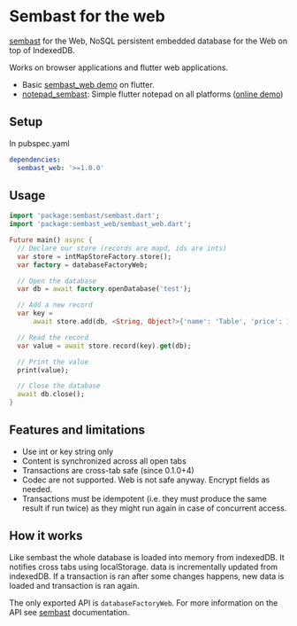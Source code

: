 # Sembast for the web

[sembast](https://pub.dev/packages/sembast) for the Web, NoSQL persistent embedded database for the Web on top of IndexedDB.

Works on browser applications and flutter web applications. 

* Basic [sembast_web demo](https://github.com/alextekartik/flutter_app_example/tree/master/demo_sembast) on flutter.
* [notepad_sembast](https://github.com/alextekartik/flutter_app_example/tree/master/notepad_sembast): Simple flutter notepad on all platforms
  ([online demo](https://alextekartik.github.io/flutter_app_example/notepad_sembast/))

## Setup

In pubspec.yaml

```yaml
dependencies:
  sembast_web: '>=1.0.0'
```

## Usage

```dart
import 'package:sembast/sembast.dart';
import 'package:sembast_web/sembast_web.dart';

Future main() async {
  // Declare our store (records are mapd, ids are ints)
  var store = intMapStoreFactory.store();
  var factory = databaseFactoryWeb;

  // Open the database
  var db = await factory.openDatabase('test');

  // Add a new record
  var key =
      await store.add(db, <String, Object?>{'name': 'Table', 'price': 15});

  // Read the record
  var value = await store.record(key).get(db);

  // Print the value
  print(value);

  // Close the database
  await db.close();
}
```

## Features and limitations

* Use int or key string only
* Content is synchronized across all open tabs
* Transactions are cross-tab safe (since 0.1.0+4)
* Codec are not supported. Web is not safe anyway. Encrypt fields as needed.
* Transactions must be idempotent (i.e. they must produce the same result if run twice) as they might run again in case of concurrent access.

## How it works

Like sembast the whole database is loaded into memory from indexedDB. It notifies cross tabs
using localStorage. data is incrementally updated from indexedDB. If a transaction is ran after
some changes happens, new data is loaded and transaction is ran again.

The only exported API is `databaseFactoryWeb`. For more information on the API see [sembast](https://pub.dev/packages/sembast) documentation.
